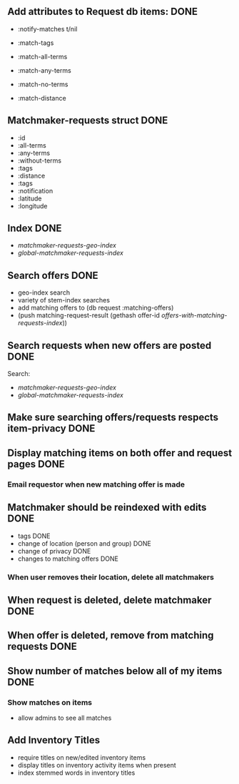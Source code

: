 ## Add attributes to Request db items: DONE
- :notify-matches t/nil

- :match-tags
- :match-all-terms
- :match-any-terms
- :match-no-terms
- :match-distance


## Matchmaker-requests struct DONE
- :id
- :all-terms
- :any-terms
- :without-terms
- :tags
- :distance
- :tags
- :notification
- :latitude
- :longitude

## Index DONE
- *matchmaker-requests-geo-index*
- *global-matchmaker-requests-index*

## Search offers DONE
- geo-index search
- variety of stem-index searches
- add matching offers to (db request :matching-offers)
- (push matching-request-result (gethash offer-id
  *offers-with-matching-requests-index*))

## Search requests when new offers are posted DONE
Search:
- *matchmaker-requests-geo-index*
- *global-matchmaker-requests-index*

## Make sure searching offers/requests respects item-privacy DONE

## Display matching items on both offer and request pages DONE

### Email requestor when new matching offer is made

## Matchmaker should be reindexed with edits DONE
- tags DONE
- change of location (person and group) DONE
- change of privacy DONE
- changes to matching offers DONE

### When user removes their location, delete all matchmakers

## When request is deleted, delete matchmaker DONE

## When offer is deleted, remove from matching requests DONE

## Show number of matches below all of my items DONE

### Show matches on items
- allow admins to see all matches

## Add Inventory Titles
- require titles on new/edited inventory items
- display titles on inventory activity items when present
- index stemmed words in inventory titles
